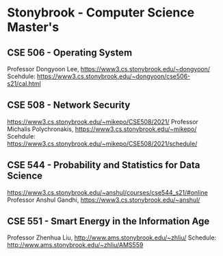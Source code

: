 # Stonybrook - Computer Science Master's

## CSE 506 - Operating System

Professor Dongyoon Lee, https://www3.cs.stonybrook.edu/~dongyoon/
Scehdule: https://www3.cs.stonybrook.edu/~dongyoon/cse506-s21/cal.html

## CSE 508 - Network Security

https://www3.cs.stonybrook.edu/~mikepo/CSE508/2021/
Professor Michalis Polychronakis, https://www3.cs.stonybrook.edu/~mikepo/
Scehdule: https://www3.cs.stonybrook.edu/~mikepo/CSE508/2021/schedule/

## CSE 544 - Probability and Statistics for Data Science

https://www3.cs.stonybrook.edu/~anshul/courses/cse544_s21/#online
Professor Anshul Gandhi, https://www3.cs.stonybrook.edu/~anshul/

## CSE 551 - Smart Energy in the Information Age

Professor Zhenhua Liu, http://www.ams.stonybrook.edu/~zhliu/
Schedule: http://www.ams.stonybrook.edu/~zhliu/AMS559


